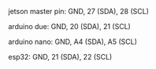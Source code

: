jetson master pin: GND, 27 (SDA), 28 (SCL)

arduino due: GND, 20 (SDA), 21 (SCL)

arduino nano: GND, A4 (SDA), A5 (SCL)

esp32: GND, 21 (SDA), 22 (SCL)
